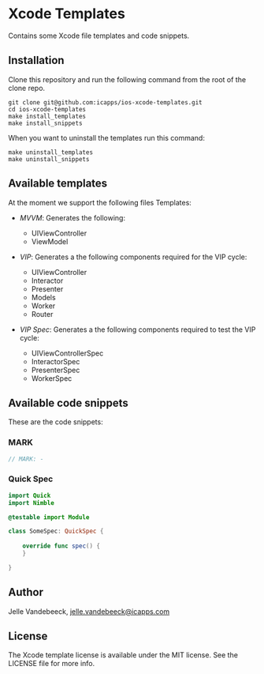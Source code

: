 # Xcode Templates

Contains some Xcode file templates and code snippets.

## Installation

Clone this repository and run the following command from the root of the clone repo.

```
git clone git@github.com:icapps/ios-xcode-templates.git
cd ios-xcode-templates
make install_templates
make install_snippets
```

When you want to uninstall the templates run this command:

```
make uninstall_templates
make uninstall_snippets
```

## Available templates

At the moment we support the following files Templates:

- *MVVM*: Generates the following:
    - UIViewController
    - ViewModel

- *VIP*: Generates a the following components required for the VIP cycle:
    - UIViewController
    - Interactor
    - Presenter
    - Models
    - Worker
    - Router

- *VIP Spec*: Generates a the following components required to test the VIP cycle:
    - UIViewControllerSpec
    - InteractorSpec
    - PresenterSpec
    - WorkerSpec

## Available code snippets

These are the code snippets:

### MARK

```swift
// MARK: - 
```

### Quick Spec

```swift
import Quick
import Nimble

@testable import Module

class SomeSpec: QuickSpec {
    
    override func spec() {
    }

}
```

## Author

Jelle Vandebeeck, jelle.vandebeeck@icapps.com

## License

The Xcode template license is available under the MIT license. See the LICENSE file for more info.
